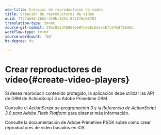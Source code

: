```yaml
---
seo-title: Creación de reproductores de vídeo
title: Creación de reproductores de vídeo
uuid: 7727ab94-2b5d-419b-8251-8222fbc08781
translation-type: tm+mt
source-git-commit: 29bc8323460d9be0fce66cbea7c6fce46df20d61
workflow-type: tm+mt
source-wordcount: '58'
ht-degree: 0%

---
```



# Crear reproductores de vídeo{#create-video-players}

Si desea reproducir contenido protegido, la aplicación debe utilizar las API de DRM de ActionScript 3 o Adobe Primetime DRM.

Consulte el *ActionScript de programación 3* y la *Referencia de ActionScript 3.0 para Adobe Flash Platform* para obtener más información.

Consulte la documentación de Adobe Primetime PSDK sobre cómo crear reproductores de vídeo basados en iOS.
